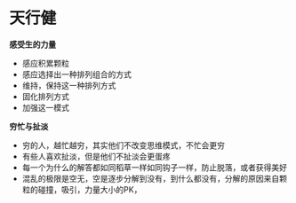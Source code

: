 # 天行健



**感受生的力量**

* 感应积累颗粒
* 感应选择出一种排列组合的方式
* 维持，保持这一种排列方式
* 固化排列方式
* 加强这一模式

**穷忙与扯淡**

* 穷的人，越忙越穷，其实他们不改变思维模式，不忙会更穷
* 有些人喜欢扯淡，但是他们不扯淡会更蛋疼
* 每一个为什么的解答都如同稻草一样如同钩子一样，防止脱落，或者获得美好
* 混乱的极限是空无，空是逐步分解到没有，到什么都没有，分解的原因来自颗粒的碰撞，吸引，力量大小的PK，

